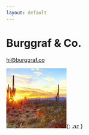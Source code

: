 ```yaml
---
layout: default
---
```


# Burggraf & Co.

[hi@burggraf.co](mailto:hi@burggraf.co)

![](/az.jpg){: .az }
